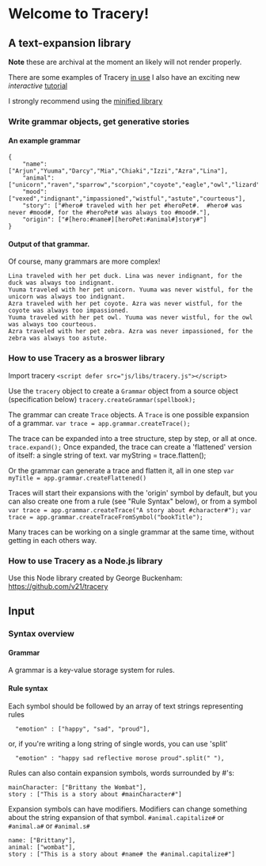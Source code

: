 # Welcome to Tracery!

## A text-expansion library

**Note** these are archival at the moment an likely will not render properly. 

There are some examples of Tracery [in use](https://web.archive.org/web/20190228143734/https://www.crystalcodepalace.com/tracery.html "Examples")
I also have an exciting new *interactive* [tutorial](https://web.archive.org/web/20190228143734/https://www.crystalcodepalace.com/traceryTut.html "Tutorial")



I strongly recommend using the [minified library](https://github.com/galaxykate/tracery/blob/master/js/tracery.min.js "Minified")

### Write grammar objects, get generative stories

#### An example grammar
```
{
	"name": ["Arjun","Yuuma","Darcy","Mia","Chiaki","Izzi","Azra","Lina"],
	"animal": ["unicorn","raven","sparrow","scorpion","coyote","eagle","owl","lizard","zebra","duck","kitten"],
	"mood": ["vexed","indignant","impassioned","wistful","astute","courteous"],
	"story": ["#hero# traveled with her pet #heroPet#.  #hero# was never #mood#, for the #heroPet# was always too #mood#."],
	"origin": ["#[hero:#name#][heroPet:#animal#]story#"]
}
```

#### Output of that grammar.
Of course, many grammars are more complex!
```
Lina traveled with her pet duck. Lina was never indignant, for the duck was always too indignant.
Yuuma traveled with her pet unicorn. Yuuma was never wistful, for the unicorn was always too indignant.
Azra traveled with her pet coyote. Azra was never wistful, for the coyote was always too impassioned.
Yuuma traveled with her pet owl. Yuuma was never wistful, for the owl was always too courteous.
Azra traveled with her pet zebra. Azra was never impassioned, for the zebra was always too astute.
```

### How to use Tracery as a broswer library

Import tracery
`<script defer src="js/libs/tracery.js"></script>`

Use the `tracery` object to create a `Grammar` object from a source object (specification below)
`tracery.createGrammar(spellbook);`

The grammar can create `Trace` objects.  A `Trace` is one possible expansion of a grammar.
`var trace = app.grammar.createTrace();`

The trace can be expanded into a tree structure, step by step, or all at once.
`trace.expand();`
Once expanded, the trace can create a 'flattened' version of itself: a single string of text.
var myString = trace.flatten();

Or the grammar can generate a trace and flatten it, all in one step
`var myTitle = app.grammar.createFlattened()`

Traces will start their expansions with the 'origin' symbol by default, but you can also create one from a rule (see "Rule Syntax" below), or from a symbol
`var trace = app.grammar.createTrace("A story about #character#");`
`var trace = app.grammar.createTraceFromSymbol("bookTitle");`

Many traces can be working on a single grammar at the same time, without getting in each others way.

### How to use Tracery as a Node.js library

Use this Node library created by George Buckenham: https://github.com/v21/tracery

## Input

### Syntax overview
####  Grammar
A grammar is a key-value storage system for rules.

####  Rule syntax
Each symbol should be followed by an array of text strings representing rules
```
  "emotion" : ["happy", "sad", "proud"],
```
or, if you're writing a long string of single words, you can use 'split'
```
  "emotion" : "happy sad reflective morose proud".split(" "),
```

Rules can also contain expansion symbols, words surrounded by #'s:
```
mainCharacter: ["Brittany the Wombat"],
story : ["This is a story about #mainCharacter#"]
```

Expansion symbols can have modifiers.  Modifiers can change something about the string expansion of that symbol.
 `#animal.capitalize#` or `#animal.a#` or `#animal.s#`
```
name: ["Brittany"],
animal: ["wombat"],
story : ["This is a story about #name# the #animal.capitalize#"]
```
